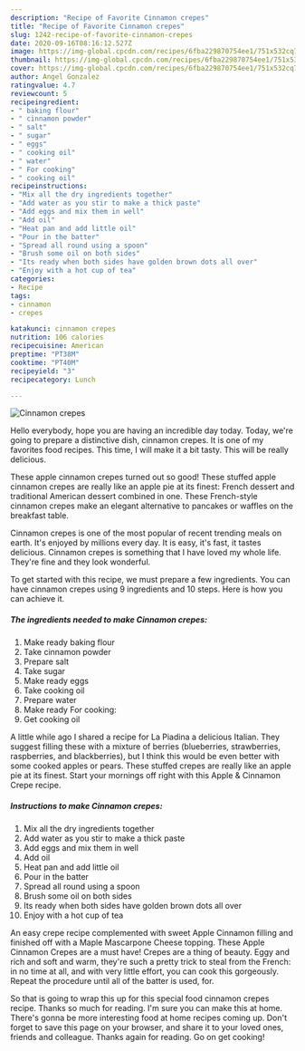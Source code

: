 ```yaml
---
description: "Recipe of Favorite Cinnamon crepes"
title: "Recipe of Favorite Cinnamon crepes"
slug: 1242-recipe-of-favorite-cinnamon-crepes
date: 2020-09-16T08:16:12.527Z
image: https://img-global.cpcdn.com/recipes/6fba229870754ee1/751x532cq70/cinnamon-crepes-recipe-main-photo.jpg
thumbnail: https://img-global.cpcdn.com/recipes/6fba229870754ee1/751x532cq70/cinnamon-crepes-recipe-main-photo.jpg
cover: https://img-global.cpcdn.com/recipes/6fba229870754ee1/751x532cq70/cinnamon-crepes-recipe-main-photo.jpg
author: Angel Gonzalez
ratingvalue: 4.7
reviewcount: 5
recipeingredient:
- " baking flour"
- " cinnamon powder"
- " salt"
- " sugar"
- " eggs"
- " cooking oil"
- " water"
- " For cooking"
- " cooking oil"
recipeinstructions:
- "Mix all the dry ingredients together"
- "Add water as you stir to make a thick paste"
- "Add eggs and mix them in well"
- "Add oil"
- "Heat pan and add little oil"
- "Pour in the batter"
- "Spread all round using a spoon"
- "Brush some oil on both sides"
- "Its ready when both sides have golden brown dots all over"
- "Enjoy with a hot cup of tea"
categories:
- Recipe
tags:
- cinnamon
- crepes

katakunci: cinnamon crepes 
nutrition: 106 calories
recipecuisine: American
preptime: "PT38M"
cooktime: "PT40M"
recipeyield: "3"
recipecategory: Lunch

---
```



![Cinnamon crepes](https://img-global.cpcdn.com/recipes/6fba229870754ee1/751x532cq70/cinnamon-crepes-recipe-main-photo.jpg)

Hello everybody, hope you are having an incredible day today. Today, we're going to prepare a distinctive dish, cinnamon crepes. It is one of my favorites food recipes. This time, I will make it a bit tasty. This will be really delicious.

These apple cinnamon crepes turned out so good! These stuffed apple cinnamon crepes are really like an apple pie at its finest: French dessert and traditional American dessert combined in one. These French-style cinnamon crepes make an elegant alternative to pancakes or waffles on the breakfast table.

Cinnamon crepes is one of the most popular of recent trending meals on earth. It's enjoyed by millions every day. It is easy, it's fast, it tastes delicious. Cinnamon crepes is something that I have loved my whole life. They're fine and they look wonderful.


To get started with this recipe, we must prepare a few ingredients. You can have cinnamon crepes using 9 ingredients and 10 steps. Here is how you can achieve it.

<!--inarticleads1-->

##### The ingredients needed to make Cinnamon crepes:

1. Make ready  baking flour
1. Take  cinnamon powder
1. Prepare  salt
1. Take  sugar
1. Make ready  eggs
1. Take  cooking oil
1. Prepare  water
1. Make ready  For cooking:
1. Get  cooking oil


A little while ago I shared a recipe for La Piadina a delicious Italian. They suggest filling these with a mixture of berries (blueberries, strawberries, raspberries, and blackberries), but I think this would be even better with some cooked apples or pears. These stuffed crepes are really like an apple pie at its finest. Start your mornings off right with this Apple &amp; Cinnamon Crepe recipe. 

<!--inarticleads2-->

##### Instructions to make Cinnamon crepes:

1. Mix all the dry ingredients together
1. Add water as you stir to make a thick paste
1. Add eggs and mix them in well
1. Add oil
1. Heat pan and add little oil
1. Pour in the batter
1. Spread all round using a spoon
1. Brush some oil on both sides
1. Its ready when both sides have golden brown dots all over
1. Enjoy with a hot cup of tea


An easy crepe recipe complemented with sweet Apple Cinnamon filling and finished off with a Maple Mascarpone Cheese topping. These Apple Cinnamon Crepes are a must have! Crepes are a thing of beauty. Eggy and rich and soft and warm, they&#39;re such a pretty trick to steal from the French: in no time at all, and with very little effort, you can cook this gorgeously. Repeat the procedure until all of the batter is used, for. 

So that is going to wrap this up for this special food cinnamon crepes recipe. Thanks so much for reading. I'm sure you can make this at home. There's gonna be more interesting food at home recipes coming up. Don't forget to save this page on your browser, and share it to your loved ones, friends and colleague. Thanks again for reading. Go on get cooking!
